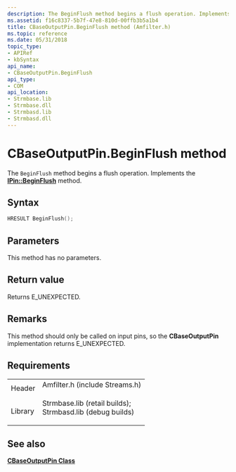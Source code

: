 ```yaml
---
description: The BeginFlush method begins a flush operation. Implements the IPin::BeginFlush method.
ms.assetid: f16c8337-5b7f-47e8-810d-00ffb3b5a1b4
title: CBaseOutputPin.BeginFlush method (Amfilter.h)
ms.topic: reference
ms.date: 05/31/2018
topic_type: 
- APIRef
- kbSyntax
api_name: 
- CBaseOutputPin.BeginFlush
api_type: 
- COM
api_location: 
- Strmbase.lib
- Strmbase.dll
- Strmbasd.lib
- Strmbasd.dll
---
```


# CBaseOutputPin.BeginFlush method

The `BeginFlush` method begins a flush operation. Implements the [**IPin::BeginFlush**](/windows/desktop/api/Strmif/nf-strmif-ipin-beginflush) method.

## Syntax


```C++
HRESULT BeginFlush();
```



## Parameters

This method has no parameters.

## Return value

Returns E\_UNEXPECTED.

## Remarks

This method should only be called on input pins, so the **CBaseOutputPin** implementation returns E\_UNEXPECTED.

## Requirements



|                    |                                                                                                                                                                                            |
|--------------------|--------------------------------------------------------------------------------------------------------------------------------------------------------------------------------------------|
| Header<br/>  | <dl> <dt>Amfilter.h (include Streams.h)</dt> </dl>                                                                                  |
| Library<br/> | <dl> <dt>Strmbase.lib (retail builds); </dt> <dt>Strmbasd.lib (debug builds)</dt> </dl> |



## See also

<dl> <dt>

[**CBaseOutputPin Class**](cbaseoutputpin.md)
</dt> </dl>

 

 




